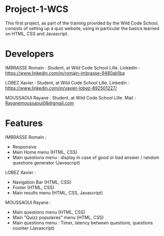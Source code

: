 # Project-1-WCS

This first project, as part of the training provided by the Wild Code School, consists of setting up a quiz website, using in particular the basics learned on HTML, CSS and Javascript.

# Developers

IMBRASSE Romain : Student, at Wild Code School Lille.
Linkedin : https://www.linkedin.com/in/romain-imbrasse-9480ab1ba

LOBEZ Xavier : Student, at Wild Code School Lille.
Linkedin : https://www.linkedin.com/in/xavier-lobez-892501227/

MOUSSAOUI Rayane : Student, at Wild Code School Lille.
Mail : Rayanemoussaoui08@gmail.com

# Features

IMBRASSE Romain :

- Responsive
- Main Home menu (HTML, CSS)
- Main questions menu : display in case of good or bad answer / random questions generator (Javascript)

LOBEZ Xavier :

- Navigation Bar (HTML, CSS)
- Footer (HTML, CSS)
- Main results menu (HTML, CSS, Javascript)

MOUSSAOUI Rayane :

- Main questions menu (HTML, CSS)
- Main "Quizz populaires" menu (HTML, CSS)
- Main questions menu : Timer, latency between questions, questions counter (Javascript)